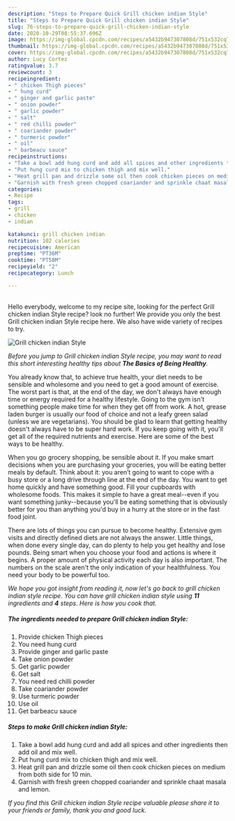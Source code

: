 ```yaml
---
description: "Steps to Prepare Quick Grill chicken indian Style"
title: "Steps to Prepare Quick Grill chicken indian Style"
slug: 76-steps-to-prepare-quick-grill-chicken-indian-style
date: 2020-10-29T08:55:37.696Z
image: https://img-global.cpcdn.com/recipes/a5432b947307808d/751x532cq70/grill-chicken-indian-style-recipe-main-photo.jpg
thumbnail: https://img-global.cpcdn.com/recipes/a5432b947307808d/751x532cq70/grill-chicken-indian-style-recipe-main-photo.jpg
cover: https://img-global.cpcdn.com/recipes/a5432b947307808d/751x532cq70/grill-chicken-indian-style-recipe-main-photo.jpg
author: Lucy Cortez
ratingvalue: 3.7
reviewcount: 3
recipeingredient:
- " chicken Thigh pieces"
- " hung curd"
- " ginger and garlic paste"
- " onion powder"
- " garlic powder"
- " salt"
- " red chilli powder"
- " coariander powder"
- " turmeric powder"
- " oil"
- " barbeacu sauce"
recipeinstructions:
- "Take a bowl add hung curd and add all spices and other ingredients then add oil and mix well."
- "Put hung curd mix to chicken thigh and mix well."
- "Heat grill pan and drizzle some oil then cook chicken pieces on medium from both side for 10 min."
- "Garnish with fresh green chopped coariander and sprinkle chaat masala and lemon."
categories:
- Recipe
tags:
- grill
- chicken
- indian

katakunci: grill chicken indian 
nutrition: 102 calories
recipecuisine: American
preptime: "PT36M"
cooktime: "PT58M"
recipeyield: "2"
recipecategory: Lunch

---
```

<br>
Hello everybody, welcome to my recipe site, looking for the perfect Grill chicken indian Style recipe? look no further! We provide you only the best Grill chicken indian Style recipe here. We also have wide variety of recipes to try.
<br>


![Grill chicken indian Style](https://img-global.cpcdn.com/recipes/a5432b947307808d/751x532cq70/grill-chicken-indian-style-recipe-main-photo.jpg)

<i>Before you jump to Grill chicken indian Style recipe, you may want to read this short interesting healthy tips about <strong>The Basics of Being Healthy</strong>.</i>

You already know that, to achieve true health, your diet needs to be sensible and wholesome and you need to get a good amount of exercise. The worst part is that, at the end of the day, we don't always have enough time or energy required for a healthy lifestyle. Going to the gym isn't something people make time for when they get off from work. A hot, grease laden burger is usually our food of choice and not a leafy green salad (unless we are vegetarians). You should be glad to learn that getting healthy doesn't always have to be super hard work. If you keep going with it, you'll get all of the required nutrients and exercise. Here are some of the best ways to be healthy.

When you go grocery shopping, be sensible about it. If you make smart decisions when you are purchasing your groceries, you will be eating better meals by default. Think about it: you aren’t going to want to cope with a busy store or a long drive through line at the end of the day. You want to get home quickly and have something good. Fill your cupboards with wholesome foods. This makes it simple to have a great meal--even if you want something junky--because you'll be eating something that is obviously better for you than anything you'd buy in a hurry at the store or in the fast food joint.

There are lots of things you can pursue to become healthy. Extensive gym visits and directly defined diets are not always the answer. Little things, when done every single day, can do plenty to help you get healthy and lose pounds. Being smart when you choose your food and actions is where it begins. A proper amount of physical activity each day is also important. The numbers on the scale aren't the only indication of your healthfulness. You need your body to be powerful too. 


<i>We hope you got insight from reading it, now let's go back to grill chicken indian style recipe. You can have grill chicken indian style using <strong>11</strong> ingredients and <strong>4</strong> steps. Here is how you cook that.
</i>

##### The ingredients needed to prepare Grill chicken indian Style:

1. Provide  chicken Thigh pieces
1. You need  hung curd
1. Provide  ginger and garlic paste
1. Take  onion powder
1. Get  garlic powder
1. Get  salt
1. You need  red chilli powder
1. Take  coariander powder
1. Use  turmeric powder
1. Use  oil
1. Get  barbeacu sauce


##### Steps to make Grill chicken indian Style:

1. Take a bowl add hung curd and add all spices and other ingredients then add oil and mix well.
1. Put hung curd mix to chicken thigh and mix well.
1. Heat grill pan and drizzle some oil then cook chicken pieces on medium from both side for 10 min.
1. Garnish with fresh green chopped coariander and sprinkle chaat masala and lemon.


<i>If you find this Grill chicken indian Style recipe valuable please share it to your friends or family, thank you and good luck.</i>
